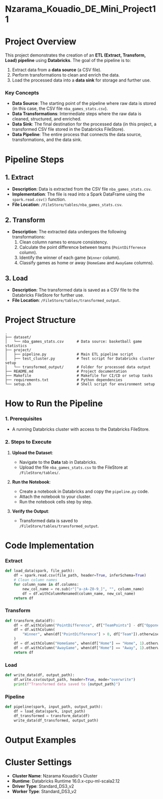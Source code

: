 # Nzarama_Kouadio_DE_Mini_Project11

# Project Overview

This project demonstrates the creation of an **ETL (Extract, Transform, Load) pipeline** using **Databricks**. The goal of the pipeline is to:
1. Extract data from a **data source** (a CSV file).
2. Perform transformations to clean and enrich the data.
3. Load the processed data into a **data sink** for storage and further use.

### **Key Concepts**
- **Data Source**: The starting point of the pipeline where raw data is stored (in this case, the CSV file `nba_games_stats.csv`).
- **Data Transformations**: Intermediate steps where the raw data is cleaned, structured, and enriched.
- **Data Sink**: The final destination for the processed data (in this project, a transformed CSV file stored in the Databricks FileStore).
- **Data Pipeline**: The entire process that connects the data source, transformations, and the data sink.

# Pipeline Steps

## **1. Extract**
- **Description**: Data is extracted from the CSV file `nba_games_stats.csv`.
- **Implementation**: The file is read into a Spark DataFrame using the `spark.read.csv()` function.
- **File Location**: `/FileStore/tables/nba_games_stats.csv`.

## **2. Transform**
- **Description**: The extracted data undergoes the following transformations:
  1. Clean column names to ensure consistency.
  2. Calculate the point difference between teams (`PointDifference` column).
  3. Identify the winner of each game (`Winner` column).
  4. Classify games as home or away (`HomeGame` and `AwayGame` columns).

## **3. Load**
- **Description**: The transformed data is saved as a CSV file to the Databricks FileStore for further use.
- **File Location**: `/FileStore/tables/transformed_output`.

# Project Structure

```plaintext
.
├── dataset/
│   └── nba_games_stats.csv      # Data source: basketball game statistics
├── project/
│   ├── pipeline.py              # Main ETL pipeline script
│   ├── test_cluster.py          # Test script for Databricks cluster setup
│   └── transformed_output/      # Folder for processed data output
├── README.md                    # Project documentation
├── Makefile                     # Makefile for CI/CD or setup tasks
├── requirements.txt             # Python dependencies
└── setup.sh                     # Shell script for environment setup
```

# How to Run the Pipeline

### **1. Prerequisites**
- A running Databricks cluster with access to the Databricks FileStore.

### **2. Steps to Execute**
1. **Upload the Dataset**:
   - Navigate to the **Data** tab in Databricks.
   - Upload the file `nba_games_stats.csv` to the FileStore at `/FileStore/tables/`.

2. **Run the Notebook**:
   - Create a notebook in Databricks and copy the `pipeline.py` code.
   - Attach the notebook to your cluster.
   - Run the notebook cells step by step.

3. **Verify the Output**:
   - Transformed data is saved to `/FileStore/tables/transformed_output`.

# Code Implementation

### **Extract**
```python
def load_data(spark, file_path):
    df = spark.read.csv(file_path, header=True, inferSchema=True)
    # Clean column names
    for column_name in df.columns:
        new_col_name = re.sub(r"[^a-zA-Z0-9_]", "", column_name)
        df = df.withColumnRenamed(column_name, new_col_name)
    return df
```

### **Transform**
```python
def transform_data(df):
    df = df.withColumn("PointDifference", df["TeamPoints"] - df["OpponentPoints"])
    df = df.withColumn(
        "Winner", when(df["PointDifference"] > 0, df["Team"]).otherwise(df["Opponent"])
    )
    df = df.withColumn("HomeGame", when(df["Home"] == "Home", 1).otherwise(0))
    df = df.withColumn("AwayGame", when(df["Home"] == "Away", 1).otherwise(0))
    return df
```

### **Load**
```python
def write_data(df, output_path):
    df.write.csv(output_path, header=True, mode="overwrite")
    print(f"Transformed data saved to {output_path}")
```

### **Pipeline**
```python
def pipeline(spark, input_path, output_path):
    df = load_data(spark, input_path)
    df_transformed = transform_data(df)
    write_data(df_transformed, output_path)
```


# Output Examples



# Cluster Settings
- **Cluster Name**: Nzarama Kouadio's Cluster
- **Runtime**: Databricks Runtime 16.0.x-cpu-ml-scala2.12
- **Driver Type**: Standard_DS3_v2
- **Worker Type**: Standard_DS3_v2

